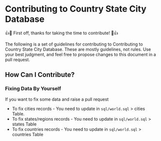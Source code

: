 # Contributing to Country State City Database

:+1::tada: First off, thanks for taking the time to contribute! :tada::+1:

The following is a set of guidelines for contributing to Contributing to Country State City Database. These are mostly guidelines, not rules. Use your best judgment, and feel free to propose changes to this document in a pull request.

## How Can I Contribute?
### Fixing Data By Yourself
If you want to fix some data and raise a pull request
- To fix cities records - You need to update in `sql/world.sql` > cities Table.
- To fix states/regions records - You need to update in `sql/world.sql` > states Table
- To fix countries records - You need to update in `sql/world.sql` > countries Table
